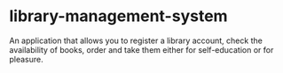 # library-management-system
An application that allows you to register a library account, check the availability of books, order and take them either for self-education or for pleasure.
